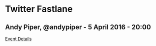 # Twitter Fastlane

## Andy Piper, @andypiper - 5 April 2016 - 20:00

[Event Details](https://helloworldlondon.splashthat.com/)

